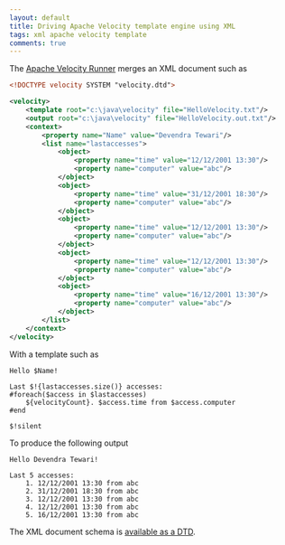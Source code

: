 ```yaml
---
layout: default
title: Driving Apache Velocity template engine using XML
tags: xml apache velocity template
comments: true
---
```


The [Apache Velocity Runner](https://gist.github.com/tewarid/095b5dcfbaa6ebce7bd04829ada33951) merges an XML document such as

```xml
<!DOCTYPE velocity SYSTEM "velocity.dtd">

<velocity>
    <template root="c:\java\velocity" file="HelloVelocity.txt"/>
    <output root="c:\java\velocity" file="HelloVelocity.out.txt"/>
    <context>
        <property name="Name" value="Devendra Tewari"/>
        <list name="lastaccesses">
            <object>
                <property name="time" value="12/12/2001 13:30"/>
                <property name="computer" value="abc"/>
            </object>
            <object>
                <property name="time" value="31/12/2001 18:30"/>
                <property name="computer" value="abc"/>
            </object>
            <object>
                <property name="time" value="12/12/2001 13:30"/>
                <property name="computer" value="abc"/>
            </object>
            <object>
                <property name="time" value="12/12/2001 13:30"/>
                <property name="computer" value="abc"/>
            </object>
            <object>
                <property name="time" value="16/12/2001 13:30"/>
                <property name="computer" value="abc"/>
            </object>
        </list>
    </context>
</velocity>
```

With a template such as

```text
Hello $Name!

Last $!{lastaccesses.size()} accesses:
#foreach($access in $lastaccesses)
    ${velocityCount}. $access.time from $access.computer
#end

$!silent
```

To produce the following output

```text
Hello Devendra Tewari!

Last 5 accesses:
    1. 12/12/2001 13:30 from abc
    2. 31/12/2001 18:30 from abc
    3. 12/12/2001 13:30 from abc
    4. 12/12/2001 13:30 from abc
    5. 16/12/2001 13:30 from abc

```

The XML document schema is [available as a DTD](https://gist.github.com/tewarid/36e84becaf72cea99ef9786eac0fd164).
